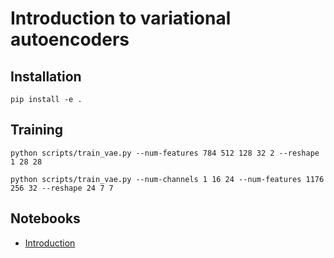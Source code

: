 # Introduction to variational autoencoders

## Installation

```
pip install -e .
```

## Training

```
python scripts/train_vae.py --num-features 784 512 128 32 2 --reshape 1 28 28
```

```
python scripts/train_vae.py --num-channels 1 16 24 --num-features 1176 256 32 --reshape 24 7 7
```

## Notebooks

- [Introduction](notebooks/intro.ipynb)

